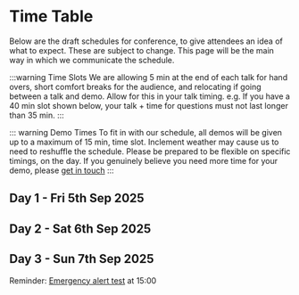 # Time Table

Below are the draft schedules for conference, to give attendees an idea of what to expect. These are subject to change. This page will be the main way in which we communicate the schedule.

:::warning Time Slots
We are allowing 5 min at the end of each talk for hand overs, short comfort breaks for the audience, and relocating if going between a talk and demo. Allow for this in your talk timing. e.g. If you have a 40 min slot shown below, your talk + time for questions must not last longer than 35 min.
:::

::: warning Demo Times
To fit in with our schedule, all demos will be given up to a maximum of 15 min, time slot. Inclement weather may cause us to need to reshuffle the schedule. Please be prepared to be flexible on specific timings, on the day. If you genuinely believe you need more time for your demo, please [get in touch](/help_and_contact)
:::

## Day 1 - Fri 5th Sep 2025

<script setup>
// Day 1 Setup 
const eventsD1 = [
  { start: '08:40', end: '09:20', title: 'Registration & Guests Settling', speaker: '', merge: true},
  { start: '09:20', end: '09:40', title: 'Welcome, H&S and Housekeeping', speaker: 'Organizers'},
  { start: '09:40', end: '10:40', title: 'Systems Update', speaker: 'Andrew Tridgell'},
  { start: '10:40', end: '11:00', title: 'Morning Tea', speaker: '', merge: true },
  { start: '11:00', end: '11:20', title: 'F35 Demo', speaker: 'Eric Maglio' },
  { start: '11:20', end: '12:00', title: 'Gazebo Update', speaker: 'Rhys Mainwaring'},
  { start: '12:00', end: '12:40', title: 'Mission Planner Update', speaker: 'Andras Schaffer'},
  { start: '12:40', end: '13:40', title: 'Lunch', speaker: '', merge: true },
  { start: '13:40', end: '14:00', title: 'Plane Follow Demo', speaker: 'Tim Tuxworth'},
  { start: '14:00', end: '14:40', title: 'Linking Drones VTOL & Mobile App', speaker: 'Simon Hancock'},
  { start: '14:40', end: '15:00', title: 'EKF Work', speaker: 'Rishabh Singh'},
  { start: '15:00', end: '15:20', title: 'Integration of Eurekdynamics FFT GYRO with ArduPilot', speaker: 'Masaki Shibuya & Hisanori Sunohara'},
  { start: '15:20', end: '15:40', title: 'Afternoon Tea', speaker: '', merge: true },
  { start: '15:40', end: '16:00', title: 'Motor Redundancy Demo', speaker: 'Matt Kear & Peter Hall'},
  { start: '16:00', end: '16:20', title: 'End of Day Close/De-Brief', speaker: 'Organizers' },
  { start: '16:20', end: '19:00', title: 'Fun Flying\nBBQ & Pizza', speaker: '', merge: true },
]

const startD1 = '08:20'
const endD1   = '19:00'

// Day 2 Setup 
const eventsD2 = [
  { start: '08:40', end: '09:00', title: 'Guests Arrive', speaker: '', merge: true},
  { start: '09:00', end: '09:20', title: 'Welcome, Schedule Update & Ops Brief', speaker: 'Organizers' },
  { start: '09:20', end: '10:20', title: 'Small Aerial Photography Drones with AP', speaker: 'Randy Mackay & Willian Galvani' },
  { start: '10:20', end: '10:40', title: 'Instructing Users of ArduPilot', speaker: 'Lee Schofield' },
  { start: '10:40', end: '11:00', title: 'Morning Tea', speaker: '', merge: true},
  { start: '11:00', end: '11:20', title: 'Turbine Heli Demo', speaker: 'Ferruccio Vicari'},
  { start: '11:20', end: '12:00', title: 'Manna Talk: Challenges in Drone Delivery', speaker: 'Charlie Burge & Dan Moss'},
  { start: '12:00', end: '12:20', title: 'BVLOS Telemetry Options with ArduPilot', speaker: 'Stephen Dade'},
  { start: '12:20', end: '12:40', title: 'Multi-UAV missions with ArduCopter + Skybrush', speaker:'Gábor Vásárhelyi'},
  { start: '12:40', end: '13:40', title: 'Lunch', speaker: '', merge: true },
  { start: '13:40', end: '14:00', title: 'Fleet Management and Automated Operation', speaker: 'Yogesh Khedar (Remote)'},
  { start: '14:00', end: '14:40', title: 'An Exploration of TECS Parameters', speaker: 'George Zogopoulos'},
  { start: '14:40', end: '15:20', title: 'Design, Build, Fly: How ArduPilot Enhances Aerospace Engineering Education', speaker: 'Bob Entwistle & Cameron Boyd'},
  { start: '15:20', end: '15:40', title: 'Afternoon Tea', speaker: '', merge: true },
  { start: '15:40', end: '16:00', title: 'Small Aerial Photography Drones Demo', speaker: 'Randy Mackay' },
  { start: '16:00', end: '16:40', title: 'ArduPilot Methodic Configurator', speaker: 'Amilcar Lucas' },
  { start: '16:40', end: '17:00', title: 'Plane System ID', speaker: 'Bill Geyer (Remote)' },
  { start: '17:00', end: '18:00', title: 'Transfer buses to La Piaza\nfor conference dinner', speaker: '', merge: true },
  { start: '18:00', end: '18:40', title: 'Welcome Drinks, Nibbles, & Mingling', speaker: '', merge: true },
  { start: '18:40', end: '20:00', title: 'Dinner', speaker: '', merge: true },
  { start: '20:00', end: '20:20', title: 'Walk to Castle', speaker: '', merge: true },
  { start: '20:20', end: '21:00', title: 'Richmond Castle Event', speaker: '', merge: true },
]
const startD2 = '08:40'
const endD2   = '21:00'

// Day 3 Setup 
const eventsD3 = [
  { start: '08:40', end: '09:00', title: 'Guests Arrive', speaker: '', merge: true},
  { start: '09:00', end: '09:20', title: 'Welcome, Schedule Update & Ops Brief', speaker: 'Organizers' },
  { start: '09:20', end: '10:00', title: '1st Talk', speaker: 'Leonard Hall' },
  { start: '10:00', end: '10:20', title: 'Small Plane Terrain Following Demo', speaker: 'Rhys Mainwaring' },
  { start: '10:20', end: '10:40', title: 'ArduRover & ROS2 Autonomy Demo', speaker: 'Stephen Dade' },
  { start: '10:40', end: '11:00', title: 'Morning Tea', speaker: '', merge: true},
  { start: '11:00', end: '11:40', title: 'The challenges of a drone light show', speaker: 'Ben Pickard & Tamás Nepusz'},
  { start: '11:40', end: '12:00', title: 'VS Code ArduPilot Developer Environment', speaker: 'Sid Purohit'},
  { start: '12:00', end: '12:40', title: 'Acro-fencing, AI and Acrobatics with Small Fast Drone', speaker: 'Andy Piper'},
  { start: '12:40', end: '13:40', title: 'Lunch', speaker: '', merge: true },
  { start: '13:40', end: '14:00', title: 'Small Fast Drone Demo', speaker: 'Andy Piper'},
  { start: '14:00', end: '14:40', title: 'MAVLink Report', speaker: 'Hamish Willee'},
  { start: '14:40', end: '15:00', title: 'Community and Visibility Insights', speaker: 'Pierre Kancir'},
  { start: '15:00', end: '15:20', title: 'Ross/Plane Talk', speaker: 'Ryan Friedman'},
  { start: '15:20', end: '15:40', title: 'Afternoon Tea', speaker: '', merge: true },
  { start: '15:40', end: '16:00', title: 'Advancing Path Planning Autonomy', speaker: 'Ryan Friedman'},
  { start: '16:00', end: '16:40', title: 'Kraus Hamdani Aerospace Talk: Enhancements to ArduPilot', speaker: 'Tom Pittenger'},
  { start: '16:40', end: '17:00', title: 'Thanks & Closing Remarks', speaker: 'Organizers' },
]
const startD3 = '08:40'
const endD3   = '17:00'
</script>

<ClientOnly>
  <TimeTable 
    :events="eventsD1"
    :rangeStart="startD1"
    :rangeEnd="endD1"
  />
</ClientOnly>

## Day 2 - Sat 6th Sep 2025

<ClientOnly>
  <TimeTable 
    :events="eventsD2"
    :rangeStart="startD2"
    :rangeEnd="endD2"
  />
</ClientOnly>

## Day 3 - Sun 7th Sep 2025

Reminder: [Emergency alert test](https://educationhub.blog.gov.uk/2025/09/what-you-need-to-know-about-the-emergency-alerts-test-on-7-september/) at 15:00

<ClientOnly>
  <TimeTable 
    :events="eventsD3"
    :rangeStart="startD3"
    :rangeEnd="endD3"
  />
</ClientOnly>

